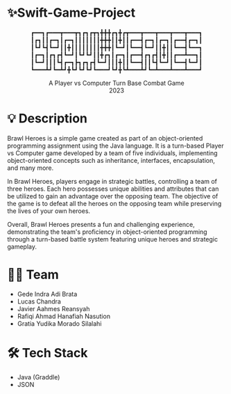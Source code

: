 # ✨Swift-Game-Project

<p align="center">
┏━━┓┏━━━┳━━━┳┓┏┓┏┳┓╋╋╋┏┓╋┏┳━━━┳━━━┳━━━┳━━━┳━━━┓
┃┏┓┃┃┏━┓┃┏━┓┃┃┃┃┃┃┃╋╋╋┃┃╋┃┃┏━━┫┏━┓┃┏━┓┃┏━━┫┏━┓┃
┃┗┛┗┫┗━┛┃┃╋┃┃┃┃┃┃┃┃╋╋╋┃┗━┛┃┗━━┫┗━┛┃┃╋┃┃┗━━┫┗━━┓
┃┏━┓┃┏┓┏┫┗━┛┃┗┛┗┛┃┃╋┏┓┃┏━┓┃┏━━┫┏┓┏┫┃╋┃┃┏━━┻━━┓┃
┃┗━┛┃┃┃┗┫┏━┓┣┓┏┓┏┫┗━┛┃┃┃╋┃┃┗━━┫┃┃┗┫┗━┛┃┗━━┫┗━┛┃
┗━━━┻┛┗━┻┛╋┗┛┗┛┗┛┗━━━┛┗┛╋┗┻━━━┻┛┗━┻━━━┻━━━┻━━━┛
  
</p>

<p align="center">
A Player vs Computer Turn Base Combat Game
<br>
2023
</p>

# 💡 Description
Brawl Heroes is a simple game created as part of an object-oriented programming assignment using the Java language. It is a turn-based Player vs Computer game developed by a team of five individuals, implementing object-oriented concepts such as inheritance, interfaces, encapsulation, and many more.

In Brawl Heroes, players engage in strategic battles, controlling a team of three heroes. Each hero possesses unique abilities and attributes that can be utilized to gain an advantage over the opposing team. The objective of the game is to defeat all the heroes on the opposing team while preserving the lives of your own heroes.

Overall, Brawl Heroes presents a fun and challenging experience, demonstrating the team's proficiency in object-oriented programming through a turn-based battle system featuring unique heroes and strategic gameplay.


# 🤝🏻 Team
- Gede Indra Adi Brata
- Lucas Chandra
- Javier Aahmes Reansyah
- Rafiqi Ahmad Hanafiah Nasution
- Gratia Yudika Morado Silalahi


# 🛠 Tech Stack
- Java (Graddle)
- JSON
